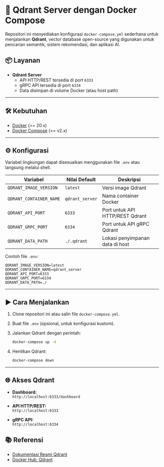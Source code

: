 # 🚀 Qdrant Server dengan Docker Compose

Repositori ini menyediakan konfigurasi `docker-compose.yml` sederhana untuk menjalankan **Qdrant**, vector database open-source yang digunakan untuk pencarian semantik, sistem rekomendasi, dan aplikasi AI.

## 📦 Layanan

- **Qdrant Server**
  - API HTTP/REST tersedia di port `6333`
  - gRPC API tersedia di port `6334`
  - Data disimpan di volume Docker (atau host path)

---

## 🛠 Kebutuhan

- [Docker](https://docs.docker.com/get-docker/) (>= 20.x)
- [Docker Compose](https://docs.docker.com/compose/install/) (>= v2.x)

---

## ⚙️ Konfigurasi

Variabel lingkungan dapat disesuaikan menggunakan file `.env` atau langsung melalui shell.

| Variabel                | Nilai Default   | Deskripsi                       |
| ----------------------- | --------------- | ------------------------------- |
| `QDRANT_IMAGE_VERSION`  | `latest`        | Versi image Qdrant              |
| `QDRANT_CONTAINER_NAME` | `qdrant_server` | Nama container Docker           |
| `QDRANT_API_PORT`       | `6333`          | Port untuk API HTTP/REST Qdrant |
| `QDRANT_GRPC_PORT`      | `6334`          | Port untuk API gRPC Qdrant      |
| `QDRANT_DATA_PATH`      | `./.qdrant`     | Lokasi penyimpanan data di host |

Contoh file `.env`:

```env
QDRANT_IMAGE_VERSION=latest
QDRANT_CONTAINER_NAME=qdrant_server
QDRANT_API_PORT=6333
QDRANT_GRPC_PORT=6334
QDRANT_DATA_PATH=./
```

---

## ▶️ Cara Menjalankan

1. Clone repositori ini atau salin file `docker-compose.yml`.
2. Buat file `.env` (opsional, untuk konfigurasi kustom).
3. Jalankan Qdrant dengan perintah:

   ```bash
   docker-compose up -d
   ```

4. Hentikan Qdrant:

   ```bash
   docker-compose down
   ```

---

## 🌐 Akses Qdrant

- **Dashboard:**  
  `http://localhost:6333/dashboard`

- **API HTTP/REST:**  
  `http://localhost:6333`

- **gRPC API:**  
  `http://localhost:6334`

## 📚 Referensi

- [Dokumentasi Resmi Qdrant](https://qdrant.tech/documentation/)
- [Docker Hub: Qdrant](https://hub.docker.com/r/qdrant/qdrant)
